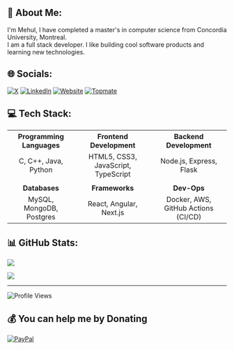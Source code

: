 ## 💫 About Me:
I'm Mehul, I have completed a master's in computer science from Concordia University, Montreal.<br>I am a full stack developer. I like building cool software products and learning new technologies.

## 🌐 Socials:
[![X](https://img.shields.io/badge/X-%237289DA.svg?logo=twitter&logoColor=white)](https://www.x.com/mehul2802) [![LinkedIn](https://img.shields.io/badge/LinkedIn-%230077B5.svg?logo=linkedin&logoColor=white)](https://linkedin.com/in/mehulmp) [![Website](https://img.shields.io/badge/Portfolio-Mehul--Prajapati-blue)](https://www.mehul-dev.co/)
[![Topmate](https://img.shields.io/badge/Topmate-Mehul--Prajapati-orange)](https://topmate.io/mehul_prajapati/)


## 💻 Tech Stack:

<table>
  <tr>
    <th align="center">Programming Languages</th>
    <th align="center">Frontend Development</th>
    <th align="center">Backend Development</th>
  </tr>
  <tr>
    <td align="center">C, C++, Java, Python</td>
    <td align="center">HTML5, CSS3, JavaScript, TypeScript</td>
    <td align="center">Node.js, Express, Flask</td>
  </tr>
  <tr><td></td></tr>
  <tr>
    <td align="center"><b>Databases</b></td>
    <td align="center"><b>Frameworks</b></td>
    <td align="center"><b>Dev-Ops</b></td>
  </tr>
  <tr>
    <td align="center">MySQL, MongoDB, Postgres</td>
    <td align="center">React, Angular, Next.js</td>
    <td align="center">Docker, AWS, GitHub Actions (CI/CD)</td>
  </tr>
</table>


## 📊 GitHub Stats:
![](https://github-readme-stats.vercel.app/api?username=mehul-m-prajapati&theme=light&hide_border=false&include_all_commits=true&count_private=false)<br/>
<!-- ![](https://github-readme-streak-stats.herokuapp.com/?user=mehul-m-prajapati&theme=light&hide_border=false)<br/> -->
![](https://github-readme-stats.vercel.app/api/top-langs/?username=mehul-m-prajapati&theme=light&hide_border=false&include_all_commits=true&count_private=false&layout=compact)

---
<img src="https://komarev.com/ghpvc/?username=mehul-m-prajapati&label=Profile%20views&color=7209b7&style=flat" alt="Profile Views" />

  ## 💰 You can help me by Donating
  [![PayPal](https://img.shields.io/badge/PayPal-00457C?style=for-the-badge&logo=paypal&logoColor=white)](https://paypal.me/mehul2802) 

  
<!-- Proudly created with GPRM ( https://gprm.itsvg.in ) -->

